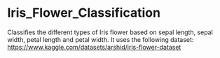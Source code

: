 # Iris_Flower_Classification
Classifies the different types of Iris flower based on sepal length, sepal width, petal length and petal width. It uses the following dataset:
https://www.kaggle.com/datasets/arshid/iris-flower-dataset
